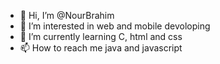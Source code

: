 - 👋 Hi, I’m @NourBrahim
- 👀 I’m interested in web and mobile devoloping 
- 🌱 I’m currently learning C, html and css
- 📫 How to reach me java and javascript

<!---
NourBrahim/NourBrahim is a ✨ special ✨ repository because its `README.md` (this file) appears on your GitHub profile.
You can click the Preview link to take a look at your changes.
--->
